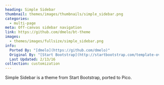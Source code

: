 ```yaml
---
heading: Simple Sidebar
thumbnail: themes/images/thumbnails/simple_sidebar.png
categories:
  - multi-page
meta: Off-canvas sidebar navigation
link: https://github.com/dmelo/bt-theme
images:
  - themes/images/fullsize/simple_sidebar.png
info:
  Ported By: "[dmelo](https://github.com/dmelo)"
  Original By: "[Start Bootstrap](http://startbootstrap.com/template-overviews/simple-sidebar/)"
  Last Updated: 2/13/16
collection: customization
---
```


Simple Sidebar is a theme from Start Bootstrap, ported to Pico.
